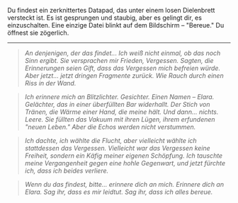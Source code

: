 Du findest ein zerknittertes Datapad, das unter einem losen Dielenbrett versteckt ist. Es ist gesprungen und staubig, aber es gelingt dir, es einzuschalten. Eine einzige Datei blinkt auf dem Bildschirm – "Bereue." Du öffnest sie zögerlich.

---

> _An denjenigen, der das findet... Ich weiß nicht einmal, ob das noch Sinn ergibt. Sie versprachen mir Frieden, Vergessen. Sagten, die Erinnerungen seien Gift, dass das Vergessen mich befreien würde. Aber jetzt... jetzt dringen Fragmente zurück. Wie Rauch durch einen Riss in der Wand._

> _Ich erinnere mich an Blitzlichter. Gesichter. Einen Namen – Elara. Gelächter, das in einer überfüllten Bar widerhallt. Der Stich von Tränen, die Wärme einer Hand, die meine hält. Und dann... nichts. Leere. Sie füllten das Vakuum mit ihren Lügen, ihrem erfundenen "neuen Leben." Aber die Echos werden nicht verstummen._

> _Ich dachte, ich wählte die Flucht, aber vielleicht wählte ich stattdessen das Vergessen. Vielleicht war das Vergessen keine Freiheit, sondern ein Käfig meiner eigenen Schöpfung. Ich tauschte meine Vergangenheit gegen eine hohle Gegenwart, und jetzt fürchte ich, dass ich beides verliere._

> _Wenn du das findest, bitte... erinnere dich an mich. Erinnere dich an Elara. Sag ihr, dass es mir leidtut. Sag ihr, dass ich alles bereue._
